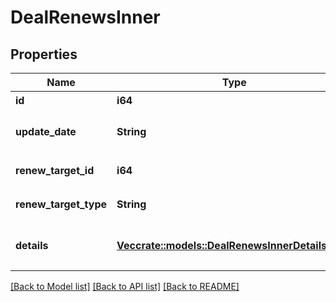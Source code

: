 # DealRenewsInner

## Properties

Name | Type | Description | Notes
------------ | ------------- | ------------- | -------------
**id** | **i64** | +更新行ID | 
**update_date** | **String** | 更新日 (yyyy-mm-dd) | 
**renew_target_id** | **i64** | +更新の対象行ID | 
**renew_target_type** | **String** | +更新の対象行タイプ | 
**details** | [**Vec<crate::models::DealRenewsInnerDetailsInner>**](deal_renews_inner_details_inner.md) | +更新の明細行一覧（配列） | 

[[Back to Model list]](../README.md#documentation-for-models) [[Back to API list]](../README.md#documentation-for-api-endpoints) [[Back to README]](../README.md)



